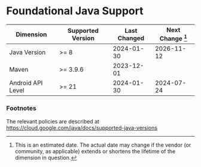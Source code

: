 
# Foundational Java Support

| Dimension         | Supported Version | Last Changed | Next Change [^next-change] |
|-------------------|-------------------|--------------|----------------------------|
| Java Version      | >= 8              | 2024-01-30   | 2026-11-12                 |
| Maven             | >= 3.9.6          | 2023-12-01   |                            |
| Android API Level | >= 21             | 2024-01-30   | 2024-07-24                 |

[^next-change]: This is an estimated date. The actual date may change if the
vendor (or community, as applicable) extends or shortens the lifetime of the
dimension in question.

### Footnotes

The relevant policies are described at https://cloud.google.com/java/docs/supported-java-versions
